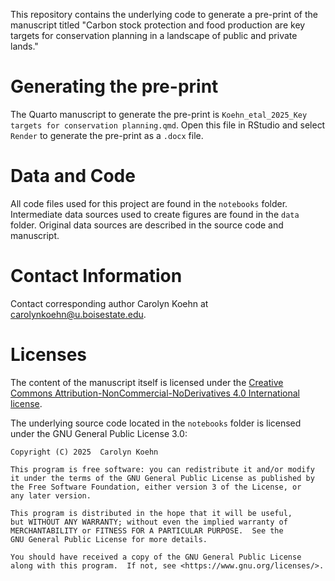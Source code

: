 This repository contains the underlying code to generate a pre-print of the manuscript titled "Carbon stock protection and food production are key targets for conservation planning in a landscape of public and private lands."

# Generating the pre-print

The Quarto manuscript to generate the pre-print is `Koehn_etal_2025_Key targets for conservation planning.qmd`. Open this file in RStudio and select `Render` to generate the pre-print as a `.docx` file.

# Data and Code

All code files used for this project are found in the `notebooks` folder. Intermediate data sources used to create figures are found in the `data` folder. Original data sources are described in the source code and manuscript.

# Contact Information

Contact corresponding author Carolyn Koehn at carolynkoehn@u.boisestate.edu.

# Licenses
The content of the manuscript itself is licensed under the [Creative Commons Attribution-NonCommercial-NoDerivatives 4.0 International license](https://creativecommons.org/licenses/by-nc-nd/4.0/). 

The underlying source code located in the `notebooks` folder is licensed under the GNU General Public License 3.0:
    
    Copyright (C) 2025  Carolyn Koehn

    This program is free software: you can redistribute it and/or modify
    it under the terms of the GNU General Public License as published by
    the Free Software Foundation, either version 3 of the License, or
    any later version.

    This program is distributed in the hope that it will be useful,
    but WITHOUT ANY WARRANTY; without even the implied warranty of
    MERCHANTABILITY or FITNESS FOR A PARTICULAR PURPOSE.  See the
    GNU General Public License for more details.

    You should have received a copy of the GNU General Public License
    along with this program.  If not, see <https://www.gnu.org/licenses/>.
